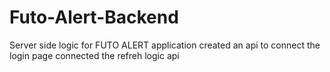 # Futo-Alert-Backend
Server side logic for FUTO ALERT application
created an api to connect the login page
connected the refreh logic api
